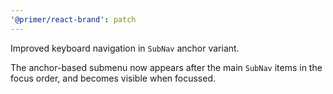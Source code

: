 ```yaml
---
'@primer/react-brand': patch
---
```


Improved keyboard navigation in `SubNav` anchor variant.

The anchor-based submenu now appears after the main `SubNav` items in the focus order, and becomes visible when focussed.
